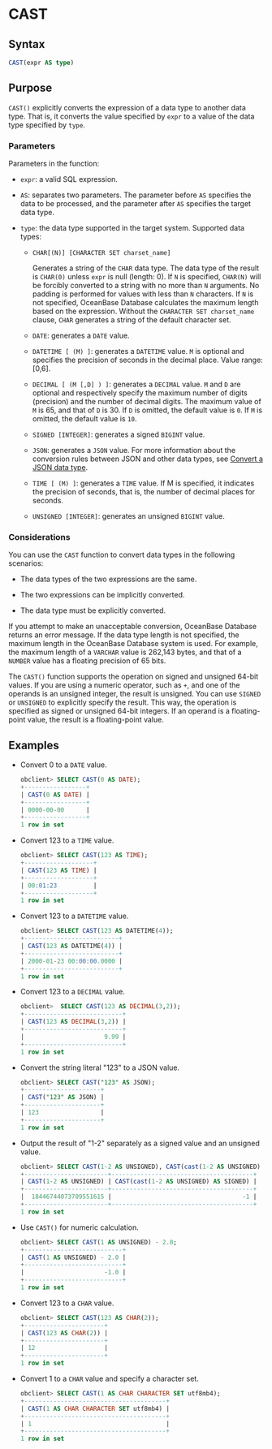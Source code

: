 # CAST

## Syntax

```sql
CAST(expr AS type)
```

## Purpose

`CAST()` explicitly converts the expression of a data type to another data type. That is, it converts the value specified by `expr` to a value of the data type specified by `type`.

### Parameters

Parameters in the function:

* `expr`: a valid SQL expression.

* `AS`: separates two parameters. The parameter before `AS` specifies the data to be processed, and the parameter after `AS` specifies the target data type.

* `type`: the data type supported in the target system. Supported data types:

   * `CHAR[(N)] [CHARACTER SET charset_name]`

      Generates a string of the `CHAR` data type. The data type of the result is `CHAR(0)` unless `expr` is null (length: 0). If `N` is specified, `CHAR(N)` will be forcibly converted to a string with no more than `N` arguments. No padding is performed for values with less than `N` characters. If `N` is not specified, OceanBase Database calculates the maximum length based on the expression. Without the `CHARACTER SET charset_name` clause, `CHAR` generates a string of the default character set.

   * `DATE`: generates a `DATE` value.

   * `DATETIME [ (M) ]`: generates a `DATETIME` value. `M` is optional and specifies the precision of seconds in the decimal place. Value range: \[0,6\].

   * `DECIMAL [ (M [,D] ) ]`: generates a `DECIMAL` value. `M` and `D` are optional and respectively specify the maximum number of digits (precision) and the number of decimal digits.  The maximum value of `M` is 65, and that of `D` is 30. If `D` is omitted, the default value is `0`. If `M` is omitted, the default value is `10`.

   * `SIGNED [INTEGER]`: generates a signed `BIGINT` value.

   * `JSON`: generates a `JSON` value. For more information about the conversion rules between JSON and other data types, see [Convert a JSON data type](../../../100.basic-elements-of-mysql-mode/100.data-type-of-mysql-mode/800.json-formatted-data-type-of-mysql-mode/400.json-formatted-data-type-conversion-of-mysql-mode.md).

   * `TIME [ (M) ]`: generates a `TIME` value.  If M is specified, it indicates the precision of seconds, that is, the number of decimal places for seconds.

   * `UNSIGNED [INTEGER]`: generates an unsigned `BIGINT` value.

### Considerations

You can use the `CAST` function to convert data types in the following scenarios:

* The data types of the two expressions are the same.

* The two expressions can be implicitly converted.

* The data type must be explicitly converted.

If you attempt to make an unacceptable conversion, OceanBase Database returns an error message. If the data type length is not specified, the maximum length in the OceanBase Database system is used. For example, the maximum length of a `VARCHAR` value is 262,143 bytes, and that of a `NUMBER` value has a floating precision of 65 bits.

The `CAST()` function supports the operation on signed and unsigned 64-bit values. If you are using a numeric operator, such as `+`, and one of the operands is an unsigned integer, the result is unsigned. You can use `SIGNED` or `UNSIGNED` to explicitly specify the result. This way, the operation is specified as signed or unsigned 64-bit integers. If an operand is a floating-point value, the result is a floating-point value.

## Examples

* Convert 0 to a `DATE` value.

   ```sql
   obclient> SELECT CAST(0 AS DATE);
   +-----------------+
   | CAST(0 AS DATE) |
   +-----------------+
   | 0000-00-00      |
   +-----------------+
   1 row in set
   ```

* Convert 123 to a `TIME` value.

   ```sql
   obclient> SELECT CAST(123 AS TIME);
   +-------------------+
   | CAST(123 AS TIME) |
   +-------------------+
   | 00:01:23          |
   +-------------------+
   1 row in set
   ```

* Convert 123 to a `DATETIME` value.

   ```sql
   obclient> SELECT CAST(123 AS DATETIME(4));
   +--------------------------+
   | CAST(123 AS DATETIME(4)) |
   +--------------------------+
   | 2000-01-23 00:00:00.0000 |
   +--------------------------+
   1 row in set
   ```

* Convert 123 to a `DECIMAL` value.

   ```sql
   obclient>  SELECT CAST(123 AS DECIMAL(3,2));
   +---------------------------+
   | CAST(123 AS DECIMAL(3,2)) |
   +---------------------------+
   |                      9.99 |
   +---------------------------+
   1 row in set
   ```

* Convert the string literal "123" to a JSON value.

   ```sql
   obclient> SELECT CAST("123" AS JSON);
   +---------------------+
   | CAST("123" AS JSON) |
   +---------------------+
   | 123                 |
   +---------------------+
   1 row in set
   ```

* Output the result of "1-2" separately as a signed value and an unsigned value.

   ```sql
   obclient> SELECT CAST(1-2 AS UNSIGNED), CAST(cast(1-2 AS UNSIGNED) AS SIGNED);
   +-----------------------+---------------------------------------+
   | CAST(1-2 AS UNSIGNED) | CAST(cast(1-2 AS UNSIGNED) AS SIGNED) |
   +-----------------------+---------------------------------------+
   |  18446744073709551615 |                                    -1 |
   +-----------------------+---------------------------------------+
   1 row in set
   ```

* Use `CAST()` for numeric calculation.

   ```sql
   obclient> SELECT CAST(1 AS UNSIGNED) - 2.0;
   +---------------------------+
   | CAST(1 AS UNSIGNED) - 2.0 |
   +---------------------------+
   |                      -1.0 |
   +---------------------------+
   1 row in set
   ```

* Convert 123 to a `CHAR` value.

   ```sql
   obclient> SELECT CAST(123 AS CHAR(2));
   +----------------------+
   | CAST(123 AS CHAR(2)) |
   +----------------------+
   | 12                   |
   +----------------------+
   1 row in set
   ```

* Convert 1 to a `CHAR` value and specify a character set.

   ```sql
   obclient> SELECT CAST(1 AS CHAR CHARACTER SET utf8mb4);
   +---------------------------------------+
   | CAST(1 AS CHAR CHARACTER SET utf8mb4) |
   +---------------------------------------+
   | 1                                     |
   +---------------------------------------+
   1 row in set
   ```
